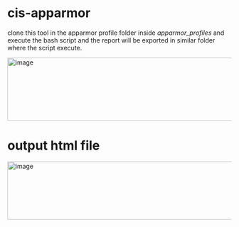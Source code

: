 # cis-apparmor

clone this tool in the apparmor profile folder inside _apparmor_profiles_ and execute the bash script and the report will be exported in similar folder where the script execute. 

<img width="608" height="142" alt="image" src="https://github.com/user-attachments/assets/3aa6bb4c-3623-4d35-ab84-5e6c7a0058ff" />

# output html file 
<img width="762" height="131" alt="image" src="https://github.com/user-attachments/assets/d3e1a2e3-a96c-45cd-8afd-7527e56b9dbc" />
